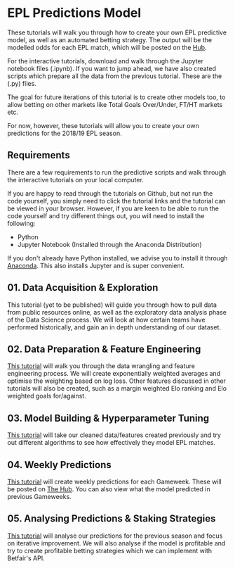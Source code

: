 
# EPL Predictions Model
These tutorials will walk you through how to create your own EPL predictive model, as well as an automated betting strategy. The output will be the modelled odds for each EPL match, which will be posted on the [Hub](https://www.betfair.com.au/hub/tools/models/epl-predictions-model/).

For the interactive tutorials, download and walk through the Jupyter notebook files (.ipynb). If you want to jump ahead, we have also created scripts which prepare all the data from the previous tutorial. These are the (.py) files.

The goal for future iterations of this tutorial is to create other models too, to allow betting on other markets like Total Goals Over/Under, FT/HT markets etc.

For now, however, these tutorials will allow you to create your own predictions for the 2018/19 EPL season.

## Requirements
There are a few requirements to run the predictive scripts and walk through the interactive tutorials on your local computer. 

If you are happy to read through the tutorials on Github, but not run the code yourself, you simply need to click the tutorial links and the tutorial can be viewed in your browser. However, if you are keen to be able to run the code yourself and try different things out, you will need to install the following:
* Python 
* Jupyter Notebook (Installed through the Anaconda Distribution)

If you don't already have Python installed, we advise you to install it through [Anaconda](https://www.anaconda.com/download/). This also installs Jupyter and is super convenient.

## 01. Data Acquisition & Exploration
This tutorial (yet to be published) will guide you through how to pull data from public resources online, as well as the exploratory data analysis phase of the Data Science process. We will look at how certain teams have performed historically, and gain an in depth understanding of our dataset.

## 02. Data Preparation & Feature Engineering
[This tutorial](insert_link_here) will walk you through the data wrangling and feature engineering process. We will create exponentially weighted averages and optimise the weighting based on log loss. Other features discussed in other tutorials will also be created, such as a margin weighted Elo ranking and Elo weighted goals for/against.

## 03. Model Building & Hyperparameter Tuning
[This tutorial](insert_link_here) will take our cleaned data/features created previously and try out different algorithms to see how effectively they model EPL matches.

## 04. Weekly Predictions
[This tutorial](insert_link_here) will create weekly predictions for each Gameweek. These will be posted on [The Hub](https://www.betfair.com.au/hub/tools/models/epl-predictions-model/). You can also view what the model predicted in previous Gameweeks.

## 05. Analysing Predictions & Staking Strategies
[This tutorial](insert_link_here) will analyse our predictions for the previous season and focus on iterative improvement. We will also analyse if the model is profitable and try to create profitable betting strategies which we can implement with Betfair's API.